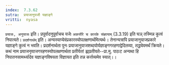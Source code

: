 ```yaml
---
index:  7.3.62
sutra:  प्रयाजानुयजौ यज्ञाङ्गे
vritti:  nyasa
---
```


`प्रयाजः, अनुयाजः` इति। प्रपूर्वादनुपूर्वाचच यजेः `अकर्त्तरि च कारके संज्ञायाम्` (3.3.19) इति घञ् तस्मिन्न कुत्वं निपात्यते।
`प्रदर्शनार्थम्` इति। अन्यस्याप्येवंप्रकारस्योपलक्षणार्थमित्यर्थः। तेनान्यत्रापि प्रयाजानुयाजप्रकारे यज्ञाङ्गे कुत्वं न भवति। प्रदर्शनार्थता पुनः प्रयाजानुयाजशब्दयोर्यज्ञाङ्गगरहणाद्वेदितव्या, तद्ध्येवमर्थं क्रियते। कथं नाम प्रयाजनृयाजगरहणस्योपलक्षणार्थता प्रतीयेत! झ्र्प्रतीयते--प्रा.मु. पाठःट अन्यथा हि निपातनसामर्थ्यादेव यज्ञाङ्गविषयता विज्ञायत इति तन्न कर्त्तव्यमेव स्यात्।।

